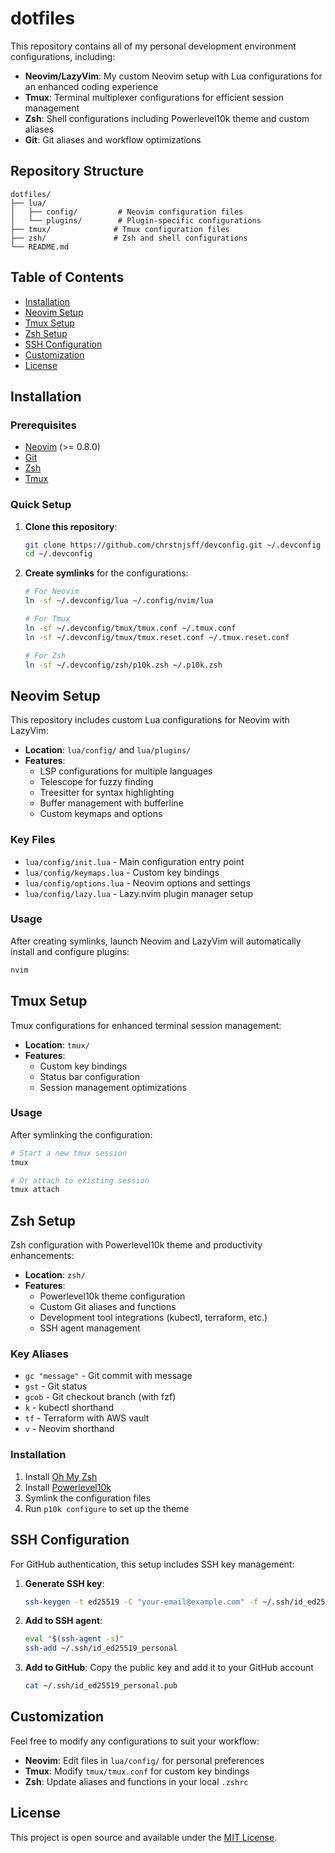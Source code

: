 # dotfiles

This repository contains all of my personal development environment configurations, including:
- **Neovim/LazyVim**: My custom Neovim setup with Lua configurations for an enhanced coding experience
- **Tmux**: Terminal multiplexer configurations for efficient session management
- **Zsh**: Shell configurations including Powerlevel10k theme and custom aliases
- **Git**: Git aliases and workflow optimizations

## Repository Structure

```
dotfiles/
├── lua/
│   ├── config/         # Neovim configuration files
│   └── plugins/        # Plugin-specific configurations
├── tmux/              # Tmux configuration files
├── zsh/               # Zsh and shell configurations
└── README.md
```

## Table of Contents
- [Installation](#installation)
- [Neovim Setup](#neovim-setup)
- [Tmux Setup](#tmux-setup)
- [Zsh Setup](#zsh-setup)
- [SSH Configuration](#ssh-configuration)
- [Customization](#customization)
- [License](#license)

## Installation

### Prerequisites
- [Neovim](https://neovim.io/) (>= 0.8.0)
- [Git](https://git-scm.com/)
- [Zsh](https://www.zsh.org/)
- [Tmux](https://github.com/tmux/tmux)

### Quick Setup

1. **Clone this repository**:
    ```bash
    git clone https://github.com/chrstnjsff/devconfig.git ~/.devconfig
    cd ~/.devconfig
    ```

2. **Create symlinks** for the configurations:
    ```bash
    # For Neovim
    ln -sf ~/.devconfig/lua ~/.config/nvim/lua
    
    # For Tmux
    ln -sf ~/.devconfig/tmux/tmux.conf ~/.tmux.conf
    ln -sf ~/.devconfig/tmux/tmux.reset.conf ~/.tmux.reset.conf
    
    # For Zsh
    ln -sf ~/.devconfig/zsh/p10k.zsh ~/.p10k.zsh
    ```

## Neovim Setup

This repository includes custom Lua configurations for Neovim with LazyVim:

- **Location**: `lua/config/` and `lua/plugins/`
- **Features**:
  - LSP configurations for multiple languages
  - Telescope for fuzzy finding
  - Treesitter for syntax highlighting
  - Buffer management with bufferline
  - Custom keymaps and options

### Key Files
- `lua/config/init.lua` - Main configuration entry point
- `lua/config/keymaps.lua` - Custom key bindings
- `lua/config/options.lua` - Neovim options and settings
- `lua/config/lazy.lua` - Lazy.nvim plugin manager setup

### Usage
After creating symlinks, launch Neovim and LazyVim will automatically install and configure plugins:
```bash
nvim
```

## Tmux Setup

Tmux configurations for enhanced terminal session management:

- **Location**: `tmux/`
- **Features**:
  - Custom key bindings
  - Status bar configuration
  - Session management optimizations

### Usage
After symlinking the configuration:
```bash
# Start a new tmux session
tmux

# Or attach to existing session
tmux attach
```

## Zsh Setup

Zsh configuration with Powerlevel10k theme and productivity enhancements:

- **Location**: `zsh/`
- **Features**:
  - Powerlevel10k theme configuration
  - Custom Git aliases and functions
  - Development tool integrations (kubectl, terraform, etc.)
  - SSH agent management

### Key Aliases
- `gc "message"` - Git commit with message
- `gst` - Git status
- `gcob` - Git checkout branch (with fzf)
- `k` - kubectl shorthand
- `tf` - Terraform with AWS vault
- `v` - Neovim shorthand

### Installation
1. Install [Oh My Zsh](https://ohmyz.sh/)
2. Install [Powerlevel10k](https://github.com/romkatv/powerlevel10k)
3. Symlink the configuration files
4. Run `p10k configure` to set up the theme

## SSH Configuration

For GitHub authentication, this setup includes SSH key management:

1. **Generate SSH key**:
    ```bash
    ssh-keygen -t ed25519 -C "your-email@example.com" -f ~/.ssh/id_ed25519_personal
    ```

2. **Add to SSH agent**:
    ```bash
    eval "$(ssh-agent -s)"
    ssh-add ~/.ssh/id_ed25519_personal
    ```

3. **Add to GitHub**: Copy the public key and add it to your GitHub account
    ```bash
    cat ~/.ssh/id_ed25519_personal.pub
    ```

## Customization

Feel free to modify any configurations to suit your workflow:

- **Neovim**: Edit files in `lua/config/` for personal preferences
- **Tmux**: Modify `tmux/tmux.conf` for custom key bindings
- **Zsh**: Update aliases and functions in your local `.zshrc`

## License

This project is open source and available under the [MIT License](LICENSE).
